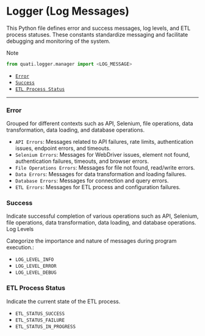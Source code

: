 # Logger (Log Messages)

This Python file defines error and success messages, log levels, and ETL process statuses. These constants standardize messaging and facilitate debugging and monitoring of the system.

> [!NOTE]
> ```py
> from quati.logger.manager import <LOG_MESSAGE>
> ```

- [`Error`](logger.md#error)
- [`Success`](logger.md#success)
- [`ETL Process Status`](logger.md#etl-process-status)

---

### Error
Grouped for different contexts such as API, Selenium, file operations, data transformation, data loading, and database operations.

-  `API Errors`: Messages related to API failures, rate limits, authentication issues, endpoint errors, and timeouts.
-  `Selenium Errors`: Messages for WebDriver issues, element not found, authentication failures, timeouts, and browser errors.
-  `File Operations Errors`: Messages for file not found, read/write errors.
-  `Data Errors`: Messages for data transformation and loading failures.
-  `Database Errors`: Messages for connection and query errors.
-  `ETL Errors`: Messages for ETL process and configuration failures.

### Success
Indicate successful completion of various operations such as API, Selenium, file operations, data transformation, data loading, and database operations.
Log Levels

Categorize the importance and nature of messages during program execution.:
- `LOG_LEVEL_INFO`
- `LOG_LEVEL_ERROR`
- `LOG_LEVEL_DEBUG`

### ETL Process Status
Indicate the current state of the ETL process.

- `ETL_STATUS_SUCCESS`
- `ETL_STATUS_FAILURE`
- `ETL_STATUS_IN_PROGRESS`
